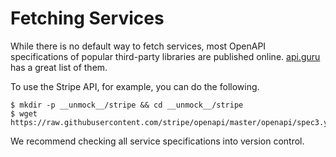 # Fetching Services

While there is no default way to fetch services, most OpenAPI specifications of popular third-party libraries are published online. [api.guru](https://api.guru) has a great list of them.

To use the Stripe API, for example, you can do the following.

```
$ mkdir -p __unmock__/stripe && cd __unmock__/stripe
$ wget https://raw.githubusercontent.com/stripe/openapi/master/openapi/spec3.yaml
```

We recommend checking all service specifications into version control.